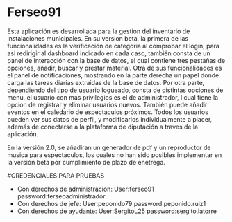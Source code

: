 # Ferseo91
Esta aplicación es desarrollada para la gestion del inventario de instalaciones municipales.
En su version beta, la primera de las funcionalidades es la verificación de categoria al comprobar el login, para asi redirigir al dashboard indicado en cada caso, también consta de un panel de interacción con la base de datos, el cual contiene tres pestañas de opciones, añadir, buscar y prestar material. Otra de sus
funcionalidades es el panel de notificaciones, mostrando en la parte derecha un papel donde carga las tareas diarias extraidas de la base de datos.
Por otra parte, dependiendo del tipo de usuario logueado, consta de distintas opciones de menu, el usuario con más privilegios es el de administrador, l cual tiene la opcion de registrar y eliminar usuarios nuevos. También puede añadir eventos en el caledario de espectaculos próximos.
Todos los usuarios pueden ver sus datos de perfil, y modificarlos individualmente a placer, además de conectarse a la plataforma de diputación a traves de la aplicación.

En la versión 2.0, se añadiran un generador de pdf y un reproductor de musica para espectaculos, los cuales no han sido posibles implementar en la versión beta por cumplimiento de plazo de enetrega.

#CREDENCIALES PARA PRUEBAS
- Con derechos de administracion:   User:ferseo91  password:ferseoadministrador.
- Con derechos de jefe:  User:peponido79    password:peponido.ruiz1
- Con derechos de ayudante:  User:SergitoL25  password:sergito.latorre  
